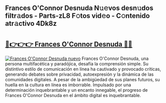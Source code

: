 ## Frances O'Connor Desnuda N𝚞𝚎vos desn𝚞dos filtr𝚊dos - Parts-zL8 F𝚘tos vid𝚎o - C𝚘ntenido atr𝚊ctivo 4Dk8z

# <h2><a href="http://mb980ok.tromn.icu/?c=Frances+O%27Connor+Desnuda">🔗👉👉👉 Frances O'Connor Desnuda 🔗🔗</a></h2>

[![Frances O'Connor Desnuda nuevo](https://i.imgur.com/pEAQMta.gif)](http://mb980ok.tromn.icu/?c=Frances+O%27Connor+Desnuda)
Frances O'Connor Desnuda, una persona multifacética y paradójica, desafía la comprensión simple. Su distintivo estilo de comunicación en línea ha cautivado y provocado críticas, generando debates sobre privacidad, autoexpresión y la dinámica de las comunidades digitales. A pesar de la ambigüedad de sus planes futuros, su huella en la cultura en línea es imborrable. Impulsado por una determinación inquebrantable y un encanto innegable, el progreso de Frances O'Connor Desnuda en el ámbito digital es inquebrantable.
